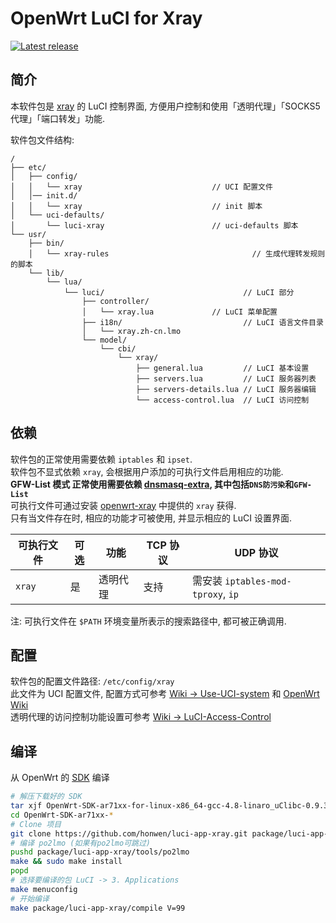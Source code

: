 # OpenWrt LuCI for Xray

[![Latest release][release_badge]][release_url]

## 简介

本软件包是 [xray][openwrt-xray] 的 LuCI 控制界面,
方便用户控制和使用「透明代理」「SOCKS5 代理」「端口转发」功能.

软件包文件结构:

```
/
├── etc/
│   ├── config/
│   │   └── xray                             // UCI 配置文件
│   │── init.d/
│   │   └── xray                             // init 脚本
│   └── uci-defaults/
│       └── luci-xray                        // uci-defaults 脚本
└── usr/
    ├── bin/
    │   └── xray-rules                                // 生成代理转发规则的脚本
    └── lib/
        └── lua/
            └── luci/                               // LuCI 部分
                ├── controller/
                │   └── xray.lua             // LuCI 菜单配置
                ├── i18n/                           // LuCI 语言文件目录
                │   └── xray.zh-cn.lmo
                └── model/
                    └── cbi/
                        └── xray/
                            ├── general.lua         // LuCI 基本设置
                            ├── servers.lua         // LuCI 服务器列表
                            ├── servers-details.lua // LuCI 服务器编辑
                            └── access-control.lua  // LuCI 访问控制
```

## 依赖

软件包的正常使用需要依赖 `iptables` 和 `ipset`.  
软件包不显式依赖 `xray`, 会根据用户添加的可执行文件启用相应的功能.  
**GFW-List 模式 正常使用需要依赖 [dnsmasq-extra][openwrt-dnsmasq-extra], 其中包括`DNS防污染`和`GFW-List`**  
可执行文件可通过安装 [openwrt-xray][openwrt-xray] 中提供的 `xray` 获得.  
只有当文件存在时, 相应的功能才可被使用, 并显示相应的 LuCI 设置界面.

| 可执行文件 | 可选 | 功能     | TCP 协议 | UDP 协议                           |
| ---------- | ---- | -------- | -------- | ---------------------------------- |
| `xray`     | 是   | 透明代理 | 支持     | 需安装 `iptables-mod-tproxy`, `ip` |

注: 可执行文件在 `$PATH` 环境变量所表示的搜索路径中, 都可被正确调用.

## 配置

软件包的配置文件路径: `/etc/config/xray`  
此文件为 UCI 配置文件, 配置方式可参考 [Wiki -> Use-UCI-system][use-uci-system] 和 [OpenWrt Wiki][uci]  
透明代理的访问控制功能设置可参考 [Wiki -> LuCI-Access-Control][luci-access-control]

## 编译

从 OpenWrt 的 [SDK][openwrt-sdk] 编译

```bash
# 解压下载好的 SDK
tar xjf OpenWrt-SDK-ar71xx-for-linux-x86_64-gcc-4.8-linaro_uClibc-0.9.33.2.tar.bz2
cd OpenWrt-SDK-ar71xx-*
# Clone 项目
git clone https://github.com/honwen/luci-app-xray.git package/luci-app-xray
# 编译 po2lmo (如果有po2lmo可跳过)
pushd package/luci-app-xray/tools/po2lmo
make && sudo make install
popd
# 选择要编译的包 LuCI -> 3. Applications
make menuconfig
# 开始编译
make package/luci-app-xray/compile V=99
```

[release_badge]: https://img.shields.io/github/release/honwen/luci-app-xray.svg
[release_url]: https://github.com/honwen/luci-app-xray/releases
[openwrt-xray]: https://github.com/honwen/openwrt-precompiled-feeds
[openwrt-sdk]: https://wiki.openwrt.org/doc/howto/obtain.firmware.sdk
[xray-rules]: https://github.com/xray/luci-app-xray/wiki/Instruction-of-xray-rules
[use-uci-system]: https://github.com/xray/luci-app-xray/wiki/Use-UCI-system
[uci]: https://wiki.openwrt.org/doc/uci
[luci-access-control]: https://github.com/xray/luci-app-xray/wiki/LuCI-Access-Control
[openwrt-dnsmasq-extra]: https://github.com/honwen/openwrt-dnsmasq-extra
